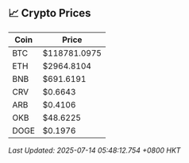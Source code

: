 ## 📈 Crypto Prices

| Coin | Price |
| ---- | ----- |
| BTC | $118781.0975 |
| ETH | $2964.8104 |
| BNB | $691.6191 |
| CRV | $0.6643 |
| ARB | $0.4106 |
| OKB | $48.6225 |
| DOGE | $0.1976 |

_Last Updated: 2025-07-14 05:48:12.754 +0800 HKT_